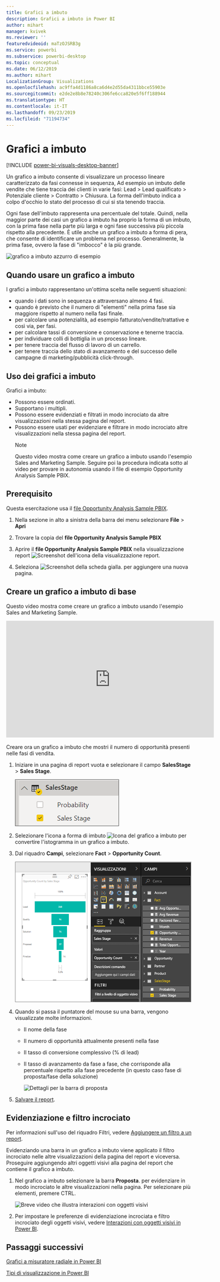 ```yaml
---
title: Grafici a imbuto
description: Grafici a imbuto in Power BI
author: mihart
manager: kvivek
ms.reviewer: ''
featuredvideoid: maTzOJSRB3g
ms.service: powerbi
ms.subservice: powerbi-desktop
ms.topic: conceptual
ms.date: 06/12/2019
ms.author: mihart
LocalizationGroup: Visualizations
ms.openlocfilehash: ac9ffa4d1186a8ca6d4e2d55da4311bbce55903e
ms.sourcegitcommit: e2de2e8b8e78240c306fe6cca820e5f6ff188944
ms.translationtype: HT
ms.contentlocale: it-IT
ms.lasthandoff: 09/23/2019
ms.locfileid: "71194734"
---
```

# <a name="funnel-charts"></a>Grafici a imbuto

[!INCLUDE [power-bi-visuals-desktop-banner](../includes/power-bi-visuals-desktop-banner.md)]

Un grafico a imbuto consente di visualizzare un processo lineare caratterizzato da fasi connesse in sequenza, Ad esempio un imbuto delle vendite che tiene traccia dei clienti in varie fasi: Lead \> Lead qualificato \> Potenziale cliente \> Contratto \> Chiusura.  La forma dell'imbuto indica a colpo d'occhio lo stato del processo di cui si sta tenendo traccia.

Ogni fase dell'imbuto rappresenta una percentuale del totale. Quindi, nella maggior parte dei casi un grafico a imbuto ha proprio la forma di un imbuto, con la prima fase nella parte più larga e ogni fase successiva più piccola rispetto alla precedente.  È utile anche un grafico a imbuto a forma di pera, che consente di identificare un problema nel processo.  Generalmente, la prima fase, ovvero la fase di "imbocco" è la più grande.

![grafico a imbuto azzurro di esempio](media/power-bi-visualization-funnel-charts/funnelplain.png)

## <a name="when-to-use-a-funnel-chart"></a>Quando usare un grafico a imbuto
I grafici a imbuto rappresentano un'ottima scelta nelle seguenti situazioni:

* quando i dati sono in sequenza e attraversano almeno 4 fasi.
* quando è previsto che il numero di "elementi" nella prima fase sia maggiore rispetto al numero nella fasi finale.
* per calcolare una potenzialità, ad esempio fatturato/vendite/trattative e così via, per fasi.
* per calcolare tassi di conversione e conservazione e tenerne traccia.
* per individuare colli di bottiglia in un processo lineare.
* per tenere traccia del flusso di lavoro di un carrello.
* per tenere traccia dello stato di avanzamento e del successo delle campagne di marketing/pubblicità click-through.

## <a name="working-with-funnel-charts"></a>Uso dei grafici a imbuto
Grafici a imbuto:

* Possono essere ordinati.
* Supportano i multipli.
* Possono essere evidenziati e filtrati in modo incrociato da altre visualizzazioni nella stessa pagina del report.
* Possono essere usati per evidenziare e filtrare in modo incrociato altre visualizzazioni nella stessa pagina del report.
   > [!NOTE]
   > Questo video mostra come creare un grafico a imbuto usando l'esempio Sales and Marketing Sample. Seguire poi la procedura indicata sotto al video per provare in autonomia usando il file di esempio Opportunity Analysis Sample PBIX.
   > 
   > 
## <a name="prerequisite"></a>Prerequisito

Questa esercitazione usa il [file Opportunity Analysis Sample PBIX](http://download.microsoft.com/download/9/1/5/915ABCFA-7125-4D85-A7BD-05645BD95BD8/Opportunity%20Analysis%20Sample%20PBIX.pbix
).

1. Nella sezione in alto a sinistra della barra dei menu selezionare **File** > **Apri**
   
2. Trovare la copia del **file Opportunity Analysis Sample PBIX**

1. Aprire il **file Opportunity Analysis Sample PBIX** nella visualizzazione report ![Screenshot dell'icona della visualizzazione report](media/power-bi-visualization-kpi/power-bi-report-view.png).

1. Seleziona ![Screenshot della scheda gialla.](media/power-bi-visualization-kpi/power-bi-yellow-tab.png) per aggiungere una nuova pagina.


## <a name="create-a-basic-funnel-chart"></a>Creare un grafico a imbuto di base
Questo video mostra come creare un grafico a imbuto usando l'esempio Sales and Marketing Sample.

<iframe width="560" height="315" src="https://www.youtube.com/embed/qKRZPBnaUXM" frameborder="0" allow="autoplay; encrypted-media" allowfullscreen></iframe>


Creare ora un grafico a imbuto che mostri il numero di opportunità presenti nelle fasi di vendita.

1. Iniziare in una pagina di report vuota e selezionare il campo **SalesStage** \> **Sales Stage**.
   
    ![Selezionare Sales Stage](media/power-bi-visualization-funnel-charts/funnelselectfield-new.png)

1. Selezionare l'icona a forma di imbuto ![Icona del grafico a imbuto](media/power-bi-visualization-funnel-charts/power-bi-funnel-icon.png) per convertire l'istogramma in un grafico a imbuto.

2. Dal riquadro **Campi**, selezionare **Fact** \> **Opportunity Count**.
   
    ![Compilare il grafico a imbuto](media/power-bi-visualization-funnel-charts/power-bi-funnel-2.png)
4. Quando si passa il puntatore del mouse su una barra, vengono visualizzate molte informazioni.
   
   * Il nome della fase
   * Il numero di opportunità attualmente presenti nella fase
   * Il tasso di conversione complessivo (% di lead) 
   * Il tasso di avanzamento da fase a fase, che corrisponde alla percentuale rispetto alla fase precedente (in questo caso fase di proposta/fase della soluzione)
     
     ![Dettagli per la barra di proposta](media/power-bi-visualization-funnel-charts/funnelhover-new.png)

6. [Salvare il report](../service-report-save.md).

## <a name="highlighting-and-cross-filtering"></a>Evidenziazione e filtro incrociato
Per informazioni sull'uso del riquadro Filtri, vedere [Aggiungere un filtro a un report](../power-bi-report-add-filter.md).

Evidenziando una barra in un grafico a imbuto viene applicato il filtro incrociato nelle altre visualizzazioni della pagina del report e viceversa. Proseguire aggiungendo altri oggetti visivi alla pagina del report che contiene il grafico a imbuto.

1. Nel grafico a imbuto selezionare la barra **Proposta**. per evidenziare in modo incrociato le altre visualizzazioni nella pagina. Per selezionare più elementi, premere CTRL.
   
   ![Breve video che illustra interazioni con oggetti visivi](media/power-bi-visualization-funnel-charts/funnelchartnoowl.gif)
2. Per impostare le preferenze di evidenziazione incrociata e filtro incrociato degli oggetti visivi, vedere [Interazioni con oggetti visivi in Power BI](../service-reports-visual-interactions.md).

## <a name="next-steps"></a>Passaggi successivi

[Grafici a misuratore radiale in Power BI](power-bi-visualization-radial-gauge-charts.md)

[Tipi di visualizzazione in Power BI](power-bi-visualization-types-for-reports-and-q-and-a.md)
